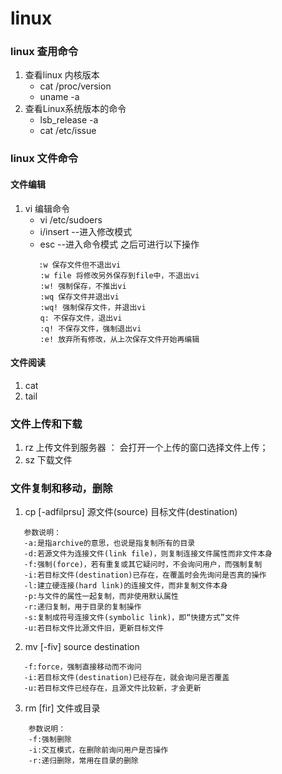 # linux
### linux 查用命令
1. 查看linux 内核版本
    - cat /proc/version
    - uname -a
2. 查看Linux系统版本的命令
    - lsb_release -a
    - cat /etc/issue

### linux 文件命令
#### 文件编辑
1. vi 编辑命令
    - vi /etc/sudoers
    - i/insert  --进入修改模式
    - esc  --进入命令模式 之后可进行以下操作
     ```
        :w 保存文件但不退出vi
    　　:w file 将修改另外保存到file中，不退出vi
    　　:w! 强制保存，不推出vi
    　　:wq 保存文件并退出vi
    　　:wq! 强制保存文件，并退出vi
    　　q: 不保存文件，退出vi
    　　:q! 不保存文件，强制退出vi
    　　:e! 放弃所有修改，从上次保存文件开始再编辑
     ```

#### 文件阅读
1. cat
2. tail
    

### 文件上传和下载
1. rz 上传文件到服务器 ： 会打开一个上传的窗口选择文件上传；
2. sz 下载文件

### 文件复制和移动，删除
1. cp [-adfilprsu] 源文件(source) 目标文件(destination)
 ```
    参数说明：
    -a:是指archive的意思，也说是指复制所有的目录
    -d:若源文件为连接文件(link file)，则复制连接文件属性而非文件本身
    -f:强制(force)，若有重复或其它疑问时，不会询问用户，而强制复制
    -i:若目标文件(destination)已存在，在覆盖时会先询问是否真的操作
    -l:建立硬连接(hard link)的连接文件，而非复制文件本身
    -p:与文件的属性一起复制，而非使用默认属性
    -r:递归复制，用于目录的复制操作
    -s:复制成符号连接文件(symbolic link)，即“快捷方式”文件
    -u:若目标文件比源文件旧，更新目标文件 
 ```
2. mv [-fiv] source destination
 ```
    -f:force，强制直接移动而不询问
    -i:若目标文件(destination)已经存在，就会询问是否覆盖
    -u:若目标文件已经存在，且源文件比较新，才会更新
 ```
3. rm [fir] 文件或目录
```
    参数说明：
    -f:强制删除
    -i:交互模式，在删除前询问用户是否操作
    -r:递归删除，常用在目录的删除
```